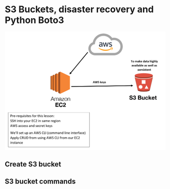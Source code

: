 # S3 Buckets, disaster recovery and Python Boto3
![img.png](img.png)
## Create S3 bucket

## S3 bucket commands

